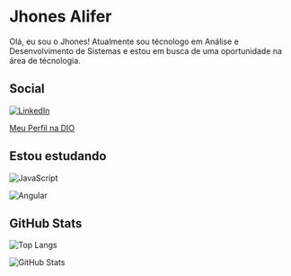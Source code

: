 # Jhones Alifer 
Olá, eu sou o Jhones! Atualmente sou técnologo em Análise e Desenvolvimento de Sistemas e estou em busca de uma oportunidade na área de técnologia.

## Social
[![LinkedIn](https://img.shields.io/badge/LinkedIn-90EE90?style=for-the-badge&logo=linkedin&logoColor=006400)](https://www.linkedin.com/in/jhones-alifer-b99497262/)

[Meu Perfil na DIO](https://web.dio.me/users/jhonesalifer?tab=skills)


## Estou estudando
![JavaScript](https://img.shields.io/badge/JavaScript-90EE90?style=for-the-badge&logo=javascript)

![Angular](https://img.shields.io/badge/Angular-90EE90?style=for-the-badge&logo=angular&logoColor=C3002F)

## GitHub Stats
![Top Langs](https://github-readme-stats-git-masterrstaa-rickstaa.vercel.app/api/top-langs/?username=jhwnes&layout=compact&bg_color=90EE90&border_color=008000&title_color=006400&text_color=008000)

![GitHub Stats](https://github-readme-stats.vercel.app/api?username=jhwnes&theme=transparent&bg_color=90EE90&border_color=008000&show_icons=true&icon_color=006400&title_color=006400&text_color=008000)